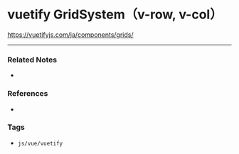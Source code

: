 # vuetify GridSystem（v-row, v-col）
https://vuetifyjs.com/ja/components/grids/





---
### Related Notes
- 

### References
- 

### Tags
- `js/vue/vuetify` 